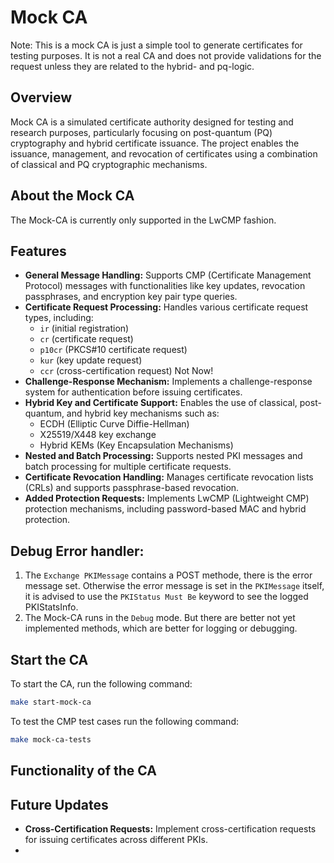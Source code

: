 <!--
SPDX-FileCopyrightText: Copyright 2024 Siemens AG

SPDX-License-Identifier: Apache-2.0
-->

# Mock CA

Note: This is a mock CA is just a simple tool to generate certificates for testing purposes. It is not a real CA and does 
not provide validations for the request unless they are 
related to the hybrid- and pq-logic.

## Overview
Mock CA is a simulated certificate authority designed for testing and
research purposes, particularly focusing on post-quantum (PQ) cryptography and hybrid certificate
issuance. The project enables the issuance, management, and revocation of certificates using a
combination of classical and PQ cryptographic mechanisms.

## About the Mock CA

The Mock-CA is currently only supported in 
the LwCMP fashion.


## Features
- **General Message Handling:** Supports CMP (Certificate Management Protocol) messages with functionalities like key updates, revocation passphrases, and encryption key pair type queries.
- **Certificate Request Processing:** Handles various certificate request types, including:
    - `ir` (initial registration)
    - `cr` (certificate request)
    - `p10cr` (PKCS#10 certificate request)
    - `kur` (key update request)
    - `ccr` (cross-certification request) Not Now!
- **Challenge-Response Mechanism:** Implements a challenge-response system for authentication before issuing certificates.
- **Hybrid Key and Certificate Support:** Enables the use of classical, post-quantum, and hybrid key mechanisms such as:
    - ECDH (Elliptic Curve Diffie-Hellman)
    - X25519/X448 key exchange
    - Hybrid KEMs (Key Encapsulation Mechanisms)
- **Nested and Batch Processing:** Supports nested PKI messages and batch processing for multiple certificate requests.
- **Certificate Revocation Handling:** Manages certificate revocation lists (CRLs) and supports passphrase-based revocation.
- **Added Protection Requests:** Implements LwCMP (Lightweight CMP) protection mechanisms, including password-based MAC and hybrid protection.

## Debug Error handler:

1. The `Exchange PKIMessage` contains a POST methode, there is the error message set.
Otherwise the error message is set in the `PKIMessage` itself, it is advised to use the 
`PKIStatus Must Be` keyword to see the logged PKIStatsInfo.
2. The Mock-CA runs in the `Debug` mode. But there are better not yet
implemented methods, which are better for logging or debugging.

## Start the CA
To start the CA, run the following command:
```sh
make start-mock-ca
```
To test the CMP test cases run the following command:
```sh
make mock-ca-tests
```

## Functionality of the CA

## Future Updates
- **Cross-Certification Requests:** Implement cross-certification requests for issuing certificates across different PKIs.
- 




